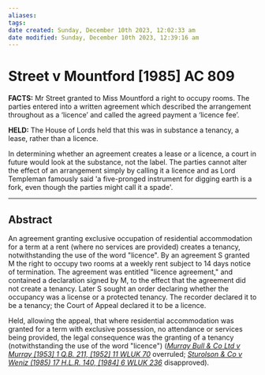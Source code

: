 ```yaml
---
aliases: 
tags: 
date created: Sunday, December 10th 2023, 12:02:33 am
date modified: Sunday, December 10th 2023, 12:39:16 am
---
```


# Street v Mountford [1985] AC 809

**FACTS:** Mr Street granted to Miss Mountford a right to occupy rooms. The parties entered into a written agreement which described the arrangement throughout as a ‘licence’ and called the agreed payment a ‘licence fee’.

**HELD:** The House of Lords held that this was in substance a tenancy, a lease, rather than a licence.

In determining whether an agreement creates a lease or a licence, a court in future would look at the substance, not the label. The parties cannot alter the effect of an arrangement simply by calling it a licence and as Lord Templeman famously said 'a five-pronged instrument for digging earth is a fork, even though the parties might call it a spade'.

---

## Abstract

An agreement granting exclusive occupation of residential accommodation for a term at a rent (where no services are provided) creates a tenancy, notwithstanding the use of the word "licence". By an agreement S granted M the right to occupy two rooms at a weekly rent subject to 14 days notice of termination. The agreement was entitled "licence agreement," and contained a declaration signed by M, to the effect that the agreement did not create a tenancy. Later S sought an order declaring whether the occupancy was a license or a protected tenancy. The recorder declared it to be a tenancy; the Court of Appeal declared it to be a licence.

Held, allowing the appeal, that where residential accommodation was granted for a term with exclusive possession, no attendance or services being provided, the legal consequence was the granting of a tenancy (notwithstanding the use of the word "licence") (_[Murray Bull & Co Ltd v Murray [1953] 1 Q.B. 211, [1952] 11 WLUK 70](https://uk.westlaw.com/Document/I09C34D70E42811DA8FC2A0F0355337E9/View/FullText.html?originationContext=document&transitionType=DocumentItem&ppcid=9ca54fa4e71449a09233f4fce2a18c02&contextData=(sc.Default))_ overruled; _[Sturolson & Co v Weniz (1985) 17 H.L.R. 140, [1984] 6 WLUK 236](https://uk.westlaw.com/Document/IA2058A90E43611DA8FC2A0F0355337E9/View/FullText.html?originationContext=document&transitionType=DocumentItem&ppcid=9ca54fa4e71449a09233f4fce2a18c02&contextData=(sc.Default))_ disapproved).
